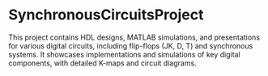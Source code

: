 # SynchronousCircuitsProject
This project contains HDL designs, MATLAB simulations, and presentations for various digital circuits, including flip-flops (JK, D, T) and synchronous systems. It showcases implementations and simulations of key digital components, with detailed K-maps and circuit diagrams.
